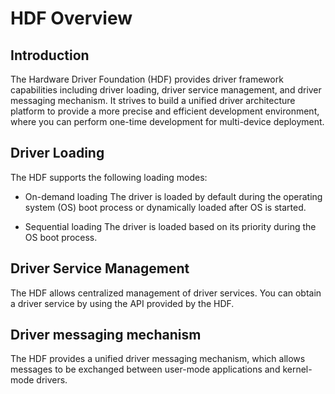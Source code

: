 # HDF Overview


## Introduction

The Hardware Driver Foundation (HDF) provides driver framework capabilities including driver loading, driver service management, and driver messaging mechanism. It strives to build a unified driver architecture platform to provide a more precise and efficient development environment, where you can perform one-time development for multi-device deployment.


## Driver Loading

The HDF supports the following loading modes:

- On-demand loading
  The driver is loaded by default during the operating system (OS) boot process or dynamically loaded after OS is started.

- Sequential loading
  The driver is loaded based on its priority during the OS boot process.


## Driver Service Management

The HDF allows centralized management of driver services. You can obtain a driver service by using the API provided by the HDF.


## Driver messaging mechanism

The HDF provides a unified driver messaging mechanism, which allows messages to be exchanged between user-mode applications and kernel-mode drivers.
